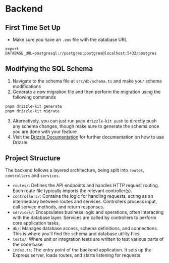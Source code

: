# Backend
## First Time Set Up
- Make sure you have an `.env` file with the database URL
```env
export DATABASE_URL=postgresql://postgres:postgres@localhost:5432/postgres

```
## Modifying the SQL Schema
1. Navigate to the schema file at `src/db/schema.ts` and make your schema modifications
2. Generate a new migration file and then perform the migration using the following commands
```bash
pnpm drizzle-kit generate
pnpm drizzle-kit migrate
```
3. Alternatively, you can just run `pnpm drizzle-kit push` to directly push any schema changes, though make sure to generate the schema once you are done with your feature
4. Visit the [Drizzle Documentation](https://orm.drizzle.team/docs/overview) for further documentation on how to use Drizzle

## Project Structure
The backend follows a layered architecture, being split into `routes`, `controllers` and `services`.
- `routes/`: Defines the API endpoints and handles HTTP request routing. Each route file typically imports the relevant controller(s).
- `controllers/`: Contains the logic for handling requests, acting as an intermediary between routes and services. Controllers process input, call service methods, and return responses.
- `services/`: Encapsulates business logic and operations, often interacting with the database layer. Services are called by controllers to perform core application tasks.
- `db/`: Manages database access, schema definitions, and connections. This is where you’ll find the schema and database utility files.
- `tests/`: Where unit or integration tests are written to test various parts of the code base
- `index.ts`: The entry point of the backend application. It sets up the Express server, loads routes, and starts listening for requests.
